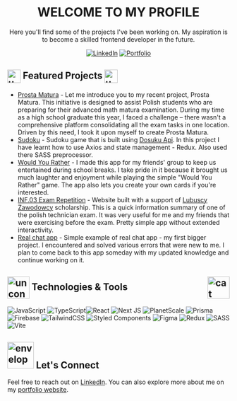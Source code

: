 
<h1 align="center"><center>WELCOME TO MY PROFILE</center></h1> 

</div>


<p align="center">Here you'll find some of the projects I've been working on. My aspiration is to become a skilled frontend developer in the future. </p>
<p align="center"
  
[![LinkedIn](https://img.shields.io/badge/LinkedIn-Connect-blue)](https://www.linkedin.com/in/daniel-szczepaniak-16456a26a/)
[![Portfolio](https://img.shields.io/badge/Portfolio-Visit-9cf)](https://daniel-szczepaniak.vercel.app/)</p>



## <img src="https://media2.giphy.com/media/fvT2uzkzsSWmmkvl5g/giphy.gif?cid=ecf05e479ek10kpg8ymy86n4kdj4ohy1va695d7i5kr6g7b2&ep=v1_stickers_search&rid=giphy.gif&ct=s" alt="unconcious" align="center" width="30"/> Featured Projects <img src="https://media2.giphy.com/media/fvT2uzkzsSWmmkvl5g/giphy.gif?cid=ecf05e479ek10kpg8ymy86n4kdj4ohy1va695d7i5kr6g7b2&ep=v1_stickers_search&rid=giphy.gif&ct=s" alt="unconcious" align="center" width="30"/>
- [Prosta Matura](https://github.com/DanexQ/prosta-matura) - Let me introduce you to my recent project, Prosta Matura. This initiative is designed to assist Polish students who are preparing for their advanced math matura examination. During my time as a high school graduate this year, I faced a challenge – there wasn't a comprehensive platform consolidating all the exam tasks in one location. Driven by this need, I took it upon myself to create Prosta Matura.
- [Sudoku](https://github.com/DanexQ/sudoku) - Sudoku game that is built using [Dosuku Api](https://sudoku-api.vercel.app/). In this project I have learnt how to use Axios and state management - Redux. Also used there SASS preprocessor.
- [Would You Rather](https://github.com/DanexQ/would-you-rather) - I made this app for my friends' group to keep us entertained during school breaks. I take pride in it because it brought us much laughter and enjoyment while playing the simple "Would You Rather" game. The app also lets you create your own cards if you're interested.
- [INF.03 Exam Repetition](https://github.com/DanexQ/repetition-for-exam) - Website built with a support of [Lubuscy Zawodowcy](https://lubuskie.pl/cms/353/aktualnosci_zawodowcy) scholarship. This is a quick information summary of one of the polish technician exam. It was very useful for me and my friends that were exercising before the exam. Pretty simple app without extended interactivity.
- [Real chat app](https://github.com/DanexQ/real-chat-app) - Simple example of real chat app - my first bigger project. I encountered and solved various errors that were new to me.  I plan to come back to this app someday with my updated knowledge and continue working on it.


## <img src="https://media2.giphy.com/media/jSKBmKkvo2dPQQtsR1/giphy.gif?cid=ecf05e4769y5k733sshdl6gqi48k4c4lmnm790qjaryrbu1w&ep=v1_stickers_search&rid=giphy.gif&ct=s" alt="unconcious" align="center" width="50"/> Technologies & Tools <img src="https://thumbs.gfycat.com/ScaryEminentHarborporpoise.webp" alt="cat" align="right" height=50/>

![JavaScript](https://img.shields.io/badge/javascript-%23323330.svg?style=for-the-badge&logo=javascript&logoColor=%23F7DF1E) ![TypeScript](https://img.shields.io/badge/typescript-%23007ACC.svg?style=for-the-badge&logo=typescript&logoColor=white)![React](https://img.shields.io/badge/react-%2320232a.svg?style=for-the-badge&logo=react&logoColor=%2361DAFB) ![Next JS](https://img.shields.io/badge/Next-black?style=for-the-badge&logo=next.js&logoColor=white) ![PlanetScale](https://img.shields.io/badge/planetscale-%23000000.svg?style=for-the-badge&logo=planetscale&logoColor=white)  ![Prisma](https://img.shields.io/badge/Prisma-3982CE?style=for-the-badge&logo=Prisma&logoColor=white) ![Firebase](https://img.shields.io/badge/firebase-%23039BE5.svg?style=for-the-badge&logo=firebase) ![TailwindCSS](https://img.shields.io/badge/tailwindcss-%2338B2AC.svg?style=for-the-badge&logo=tailwind-css&logoColor=white) ![Styled Components](https://img.shields.io/badge/styled--components-DB7093?style=for-the-badge&logo=styled-components&logoColor=white)
![Figma](https://img.shields.io/badge/figma-%23F24E1E.svg?style=for-the-badge&logo=figma&logoColor=white) ![Redux](https://img.shields.io/badge/redux-%23593d88.svg?style=for-the-badge&logo=redux&logoColor=white) ![SASS](https://img.shields.io/badge/SASS-hotpink.svg?style=for-the-badge&logo=SASS&logoColor=white) ![Vite](https://img.shields.io/badge/vite-%23646CFF.svg?style=for-the-badge&logo=vite&logoColor=white)

## <img src="https://media2.giphy.com/media/iUPwnxCtpKk03Pj0pJ/giphy.gif?cid=ecf05e47h36ygn41ygs2djo39mleopsz50o2ppr84zfl4ll8&ep=v1_gifs_related&rid=giphy.gif&ct=s" alt="envelope" width="60"/> Let's Connect 

Feel free to reach out on [LinkedIn](https://www.linkedin.com/in/daniel-szczepaniak-dev). You can also explore more about me on my [portfolio website](https://daniel-szczepaniak.vercel.app/).
